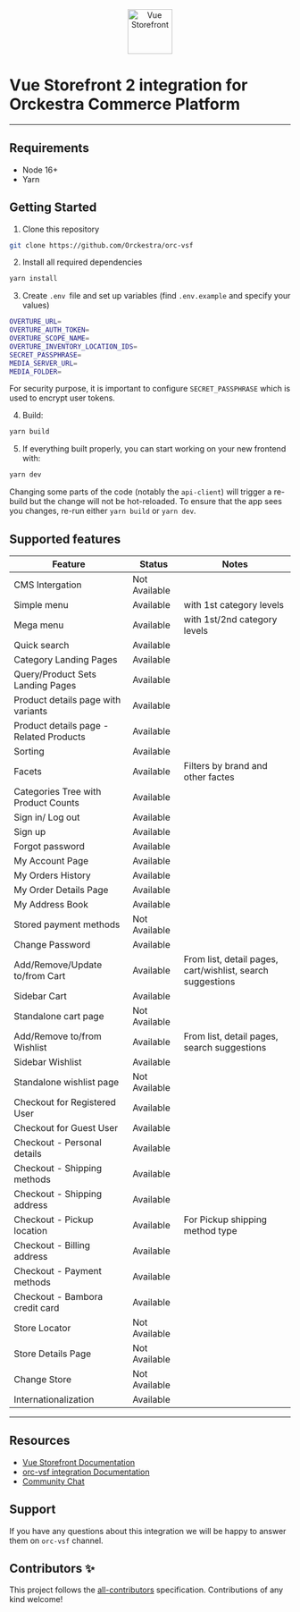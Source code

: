<div align="center">
  <img src="https://user-images.githubusercontent.com/1626923/137092657-fb398d20-b592-4661-a1f9-4135db0b61d5.png" alt="Vue Storefront" height="80px" />
</div>

# Vue Storefront 2 integration for Orckestra Commerce Platform

------


## Requirements

- Node 16+
- Yarn

## Getting Started

1. Clone this repository
```sh
git clone https://github.com/Orckestra/orc-vsf
```

2. Install all required dependencies

```sh
yarn install
```

3. Create `.env `file and set up variables (find `.env.example` and specify your values)
```sh
OVERTURE_URL=
OVERTURE_AUTH_TOKEN=
OVERTURE_SCOPE_NAME=
OVERTURE_INVENTORY_LOCATION_IDS=
SECRET_PASSPHRASE=
MEDIA_SERVER_URL=
MEDIA_FOLDER=
```

For security purpose, it is important to configure `SECRET_PASSPHRASE` which  is used to encrypt user tokens.

4. Build:

```sh
yarn build
```

5. If everything built properly, you can start working on your new frontend with:

```sh
yarn dev
```

Changing some parts of the code (notably the `api-client`) will trigger a re-build but the change will not be hot-reloaded. To ensure that the app sees you changes, re-run either `yarn build` or `yarn dev`.


## Supported features

| Feature | Status | Notes |
| --- | --- | --- |
| CMS Intergation | Not Available |
| Simple menu | Available | with 1st category levels 
| Mega menu | Available | with 1st/2nd category levels 
| Quick search | Available
| Category Landing Pages | Available
| Query/Product Sets Landing Pages | Available
| Product details page with variants | Available | |
| Product details page - Related Products | Available | |
| Sorting | Available
| Facets | Available | Filters by brand and other factes
| Categories Tree with Product Counts | Available |
| Sign in/ Log out | Available | |
| Sign up | Available | |
| Forgot password | Available
| My Account Page | Available | |
| My Orders History | Available | |
| My Order Details Page | Available | |
| My Address Book | Available | |
| Stored payment methods | Not Available |
| Change Password | Available | |
| Add/Remove/Update to/from Cart | Available | From list, detail pages, cart/wishlist, search suggestions |
| Sidebar Cart | Available | |
| Standalone cart page | Not Available
| Add/Remove to/from Wishlist | Available | From list, detail pages, search suggestions |
| Sidebar Wishlist | Available | |
| Standalone wishlist page | Not Available
| Checkout for Registered User | Available | |
| Checkout for Guest User | Available | |
| Checkout - Personal details | Available | |
| Checkout - Shipping methods | Available | |
| Checkout - Shipping address | Available | |
| Checkout - Pickup location | Available | For Pickup shipping method type |
| Checkout - Billing address | Available | |
| Checkout - Payment methods | Available | |
| Checkout - Bambora credit card | Available | |
| Store Locator | Not Available | |
| Store Details Page | Not Available | |
| Change Store | Not Available | |
| Internationalization | Available
------

## Resources

- [Vue Storefront Documentation](https://docs.vuestorefront.io/v2/)
- [orc-vsf integration Documentation](https://docs.vuestorefront.io/orc-vsf)
- [Community Chat](https://discord.vuestorefront.io)

## Support

If you have any questions about this integration we will be happy to answer them on `orc-vsf` channel.

## Contributors ✨

<!-- ALL-CONTRIBUTORS-LIST:START - Do not remove or modify this section -->

<!-- ALL-CONTRIBUTORS-LIST:END -->

This project follows the [all-contributors](https://github.com/all-contributors/all-contributors) specification. Contributions of any kind welcome!

